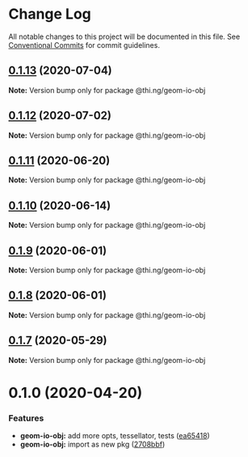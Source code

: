 # Change Log

All notable changes to this project will be documented in this file.
See [Conventional Commits](https://conventionalcommits.org) for commit guidelines.

## [0.1.13](https://github.com/thi-ng/umbrella/compare/@thi.ng/geom-io-obj@0.1.12...@thi.ng/geom-io-obj@0.1.13) (2020-07-04)

**Note:** Version bump only for package @thi.ng/geom-io-obj





## [0.1.12](https://github.com/thi-ng/umbrella/compare/@thi.ng/geom-io-obj@0.1.11...@thi.ng/geom-io-obj@0.1.12) (2020-07-02)

**Note:** Version bump only for package @thi.ng/geom-io-obj





## [0.1.11](https://github.com/thi-ng/umbrella/compare/@thi.ng/geom-io-obj@0.1.10...@thi.ng/geom-io-obj@0.1.11) (2020-06-20)

**Note:** Version bump only for package @thi.ng/geom-io-obj





## [0.1.10](https://github.com/thi-ng/umbrella/compare/@thi.ng/geom-io-obj@0.1.9...@thi.ng/geom-io-obj@0.1.10) (2020-06-14)

**Note:** Version bump only for package @thi.ng/geom-io-obj





## [0.1.9](https://github.com/thi-ng/umbrella/compare/@thi.ng/geom-io-obj@0.1.8...@thi.ng/geom-io-obj@0.1.9) (2020-06-01)

**Note:** Version bump only for package @thi.ng/geom-io-obj





## [0.1.8](https://github.com/thi-ng/umbrella/compare/@thi.ng/geom-io-obj@0.1.7...@thi.ng/geom-io-obj@0.1.8) (2020-06-01)

**Note:** Version bump only for package @thi.ng/geom-io-obj





## [0.1.7](https://github.com/thi-ng/umbrella/compare/@thi.ng/geom-io-obj@0.1.6...@thi.ng/geom-io-obj@0.1.7) (2020-05-29)

**Note:** Version bump only for package @thi.ng/geom-io-obj





# 0.1.0 (2020-04-20)


### Features

* **geom-io-obj:** add more opts, tessellator, tests ([ea65418](https://github.com/thi-ng/umbrella/commit/ea6541847975846080a905b06e24c717fc648a84))
* **geom-io-obj:** import as new pkg ([2708bbf](https://github.com/thi-ng/umbrella/commit/2708bbfee138be06c71c8eb84996c533bdbba8e2))
